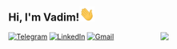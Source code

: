 <h2>Hi, I'm Vadim!<img src="https://raw.githubusercontent.com/ABSphreak/ABSphreak/master/gifs/Hi.gif" width="30px"></h2>

<img align='right' src='https://user-images.githubusercontent.com/5713670/87202985-820dcb80-c2b6-11ea-9f56-7ec461c497c3.gif' width='200"'>

[![Telegram](https://img.shields.io/badge/vadkorn-2CA5E0?style=for-the-badge&logo=telegram&logoColor=white)](https://t.me/vadkorn)
[![LinkedIn](https://img.shields.io/badge/vadkorn-%230077B5.svg?style=for-the-badge&logo=linkedin&logoColor=white)](https://www.linkedin.com/in/vadkorn/)
[![Gmail](https://img.shields.io/badge/vadkorn1@gmail.com-D14836?style=for-the-badge&logo=gmail&logoColor=white)](mailto:vadkorn1@gmail.com)


<!--
**MekaHuK/MekaHuK** is a ✨ _special_ ✨ repository because its `README.md` (this file) appears on your GitHub profile.

Here are some ideas to get you started:

- 🔭 I’m currently working on ...
- 🌱 I’m currently learning ...
- 👯 I’m looking to collaborate on ...
- 🤔 I’m looking for help with ...
- 💬 Ask me about ...
- 📫 How to reach me: ...
- 😄 Pronouns: ...
- ⚡ Fun fact: ...
-->
